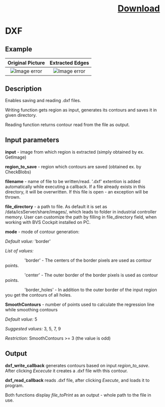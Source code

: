 # <p align="right"><a class="github-button" aria-label="Download ntkme/github-buttons on GitHub" href="https://github.com/Balluff-BVS/halconscripts/raw/master/DXF/dxf.zip" data-icon="octicon-cloud-download">Download</a></p>

DXF 
=============

## Example

Original Picture             | Extracted Edges
:-------------------------:|:-------------------------:
![Image error](https://github.com/Balluff-BVS/halconscripts/blob/master/DXF/original.png?raw=true)  |  ![Image error](https://github.com/Balluff-BVS/halconscripts/blob/master/DXF/contours_to_save.png?raw=true)

Description
------------

Enables saving and reading .dxf files. 

Writing function gets region as input, generates its contours and saves it in given directory.

Reading function returns contour read from the file as output.

Input parameters
-----------------

**input** - image from which region is extracted (simply obtained by ex. GetImage)

**region_to_save** - region which contours are saved (obtained ex. by CheckBlobs)

**filename** - name of file to be written/read. '.dxf' extention is added automatically while executing a callback. If a file already exists in this directory, it will be overwritten. If this file is open - an exception will be thrown.

**file_directory** - a path to file. As default it is set as /data/icsServer/share/images/, which leads to folder in industrial controller memory. User can customize the path by filling in file_directory field, when working with BVS Cockpit installed on PC.

**mode** - mode of contour generation:

*Default value:* 'border'

*List of values:*

&nbsp;&nbsp;&nbsp;&nbsp;&nbsp;&nbsp;&nbsp;&nbsp;&nbsp;&nbsp;&nbsp;&nbsp;&nbsp;&nbsp;&nbsp;&nbsp;'border' - The centers of the border pixels are used as contour points.

&nbsp;&nbsp;&nbsp;&nbsp;&nbsp;&nbsp;&nbsp;&nbsp;&nbsp;&nbsp;&nbsp;&nbsp;&nbsp;&nbsp;&nbsp;&nbsp;'center' - The outer border of the border pixels is used as contour points.

&nbsp;&nbsp;&nbsp;&nbsp;&nbsp;&nbsp;&nbsp;&nbsp;&nbsp;&nbsp;&nbsp;&nbsp;&nbsp;&nbsp;&nbsp;&nbsp;'border_holes' - In addition to the outer border of the input region you get the contours of all holes.

**SmoothContours** - number of points used to calculate the regression line while smoothing contours

*Default value:* 5

*Suggested values:* 3, 5, 7, 9

*Restriction:* SmoothContours >= 3 (the value is odd)


Output
-------------

**dxf_write_callback** generates contours based on input *region_to_save*. After clicking *Excecute* it creates a .dxf file with this contour.

**dxf_read_callback** reads .dxf file, after clicking *Execute*, and loads it to program.

Both functions display *file_toPrint* as an output - whole path to the file in use.
